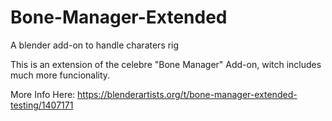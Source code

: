 # Bone-Manager-Extended
A blender add-on to handle charaters rig

This is an extension of the celebre "Bone Manager" Add-on, witch includes much more funcionality.

More Info Here:
https://blenderartists.org/t/bone-manager-extended-testing/1407171
